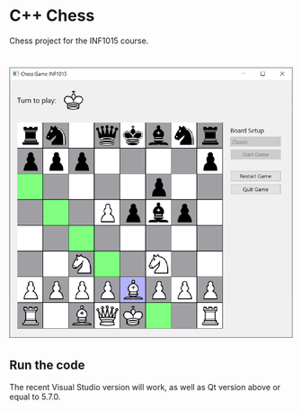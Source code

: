 # C++ Chess

Chess project for the INF1015 course.

# ![Sample](https://github.com/GmxMahdi/chess_cpp/blob/master/demo/sample.png)

## Run the code
The recent Visual Studio version will work, as well as Qt version above or equal to 5.7.0.
